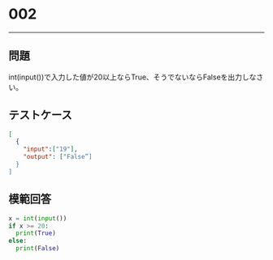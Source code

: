 
# 002

---

## 問題

int(input())で入力した値が20以上ならTrue、そうでないならFalseを出力しなさい。

## テストケース

```json
[
  {
    "input":["19"],
    "output": ["False”]
  }
]
```

## 模範回答

```python
x = int(input())
if x >= 20:
  print(True)
else:
  print(False)
```
